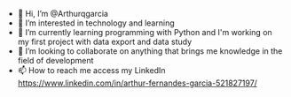 - 👋 Hi, I’m @Arthurqgarcia
- 👀 I’m interested in technology and learning
- 🌱 I’m currently learning programming with Python and I'm working on my first project with data export and data study
- 💞️ I’m looking to collaborate on anything that brings me knowledge in the field of development
- 📫 How to reach me access my LinkedIn https://www.linkedin.com/in/arthur-fernandes-garcia-521827197/

<!---
Arthurqgarcia/Arthurqgarcia is a ✨ special ✨ repository because its `README.md` (this file) appears on your GitHub profile.
You can click the Preview link to take a look at your changes.
--->
